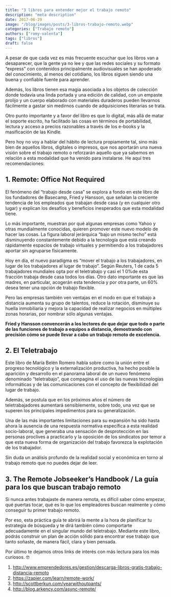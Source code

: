 ```yaml
---
title: "3 libros para entender mejor el trabajo remoto"
description: "meta description"
date: 2017-06-29
image: "/blog/images/posts/3-libros-trabajo-remoto.webp"
categories: ["Trabajo remoto"]
authors: ["romy-valenta"]
tags: ["libros"]
draft: false
---
```


A pesar de que cada vez es más frecuente escuchar que los libros van a desaparecer, que la gente ya no lee y que las redes sociales y su formato “express” con contenidos principalmente audiovisuales se han apoderado del conocimiento, al menos del cotidiano, los libros siguen siendo una buena y confiable fuente para aprender.

Además, los libros tienen esa magia asociada a los objetos de colección donde todavía una linda portada y una edición de calidad, con un empaste prolijo y un cuerpo elaborado con materiales duraderos pueden llevarnos fácilmente a gastar sin medirnos cuando de adquisiciones literarias se trata.

Otro punto importante y a favor del libro es que lo digital, más allá de matar el soporte escrito, ha facilitado las cosas en términos de portabilidad, lectura y acceso a precios razonables a través de los e-books y la masificación de las Kindle.

Pero hoy no voy a hablar del hábito de lectura propiamente tal, sino más bien de aquellos libros, digitales o impresos, que nos aportarán una nueva visión sobre el trabajo remoto o reforzarán aquello que ya sabemos en relación a esta modalidad que ha venido para instalarse. He aquí tres recomendaciones:

## 1. Remote: Office Not Required
El fenómeno del “trabajo desde casa” se explora a fondo en este libro de los fundadores de Basecamp, Fried y Hansson, que señalan la creciente tendencia de los empleados que trabajan desde casa (y en cualquier otro lugar) y explican los desafíos y beneficios inesperados que esta modalidad tiene.

Lo más importante, muestran por qué algunas empresas como Yahoo y otras mundialmente conocidas, quieren promover este nuevo modelo de hacer las cosas. La figura laboral jerárquica “bajo un mismo techo” está disminuyendo constantemente debido a la tecnología que está creando rápidamente espacios de trabajo virtuales y permitiendo a los trabajadores aportar sin agruparse físicamente.

Hoy en día, el nuevo paradigma es “mover el trabajo a los trabajadores, en lugar de los trabajadores al lugar de trabajo”. Según Reuters, 1 de cada 5 trabajadores mundiales opta por el teletrabajo y casi el 1 0%de esta fracción trabaja desde casa todos los días. Otro dato importante es que las madres, en particular, acogerán esta tendencia y por otra parte, un 60% desea tener una opción de trabajo flexible.

Pero las empresas también ven ventajas en el modo en que el trabajo a distancia aumenta su grupo de talentos, reduce la rotación, disminuye su huella inmobiliaria y mejora la capacidad de realizar negocios en múltiples zonas horarias, por nombrar sólo algunas ventajas.

**Fried y Hansson convencerán a los lectores de que dejar que todo o parte de las funciones de trabajo a equipos a distancia, demostrando con precisión cómo se puede llevar a cabo un trabajo remoto de excelencia.**

## 2. El Teletrabajo

Este libro de María Belén Romero habla sobre como la unión entre el progreso tecnológico y la externalización productiva, ha hecho posible la aparición y desarrollo en el panorama laboral de un nuevo fenómeno denominado “teletrabajo”, que compagina el uso de las nuevas tecnologías informáticas y de las comunicaciones con el concepto de flexibilidad del lugar de trabajo.

Además, se postula que en los próximos años el número de teletrabajadores aumentará sensiblemente, sobre todo, una vez que se superen los principales impedimentos para su generalización.

Una de las más importantes limitaciones para su expansión ha sido hasta ahora la ausencia de una respuesta normativa específica a esta realidad socio-laboral, que generaba una sensación de desprotección en las personas proclives a practicarlo y la oposición de los sindicatos por temor a que esta nueva forma de organización del trabajo favorezca la explotación de los trabajador.

Sin duda un análisis profundo de la realidad social y económica en torno al trabajo remoto que no puedes dejar de leer.

## 3. The Remote Jobseeker’s Handbook / La guía para los que buscan trabajo remoto

Si nunca antes trabajaste de manera remota, es difícil saber cómo empezar, qué puertas tocar, qué es lo que los empleadores buscan realmente y cómo conseguir tu primer trabajo remoto.

Por eso, esta práctica guía te abrirá la mente a la hora de planificar tu estrategia de búsqueda y te dirá también cómo comportarte adecuadamente en el singular mundo del teletrabajo. Mediante este libro, podrás construir un plan de acción sólido para encontrar ese trabajo que tanto soñaste, de manera fácil, clara y bien pensada.

Por último te dejamos otros links de interés con más lectura para los más curiosos. 🤓

1. http://www.emprendedores.es/gestion/descarga-libros-gratis-trabajo-distancia-remoto
2.  https://zapier.com/learn/remote-work/
3. http://scottberkun.com/yearwithoutpants/
4. http://blog.arkency.com/async-remote/
